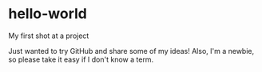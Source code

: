 # hello-world
My first shot at a project

Just wanted to try GitHub and share some of my ideas! Also, I'm a newbie, so please take it easy if I don't know a term.
